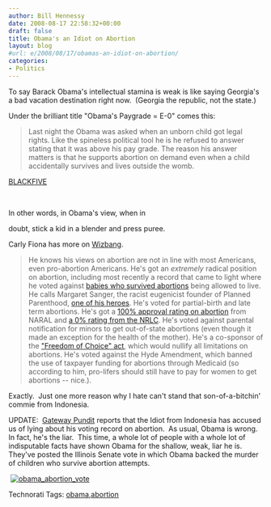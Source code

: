 ```yaml
---
author: Bill Hennessy
date: 2008-08-17 22:58:32+00:00
draft: false
title: Obama's an Idiot on Abortion
layout: blog
#url: e/2008/08/17/obamas-an-idiot-on-abortion/
categories:
- Politics
---
```


To say Barack Obama's intellectual stamina is weak is like saying Georgia's a bad vacation destination right now.  (Georgia the republic, not the state.)

Under the brilliant title "Obama's Paygrade = E-0" comes this:


> Last night the Obama was asked when an unborn child got legal rights. Like the spineless political tool he is he refused to answer stating that it was above his pay grade. The reason his answer matters is that he supports abortion on demand even when a child accidentally survives and lives outside the womb.


[BLACKFIVE](https://www.blackfive.net/main/)

 

In other words, in Obama's view, when in

doubt, stick a kid in a blender and press puree.

Carly Fiona has more on [Wizbang](https://wizbangblog.com/content/2008/08/17/obama-deciding-when-a-baby-gets-human-rights-is-above-my-pay-grade.php).


> He knows his views on abortion are not in line with most Americans, even pro-abortion Americans. He's got an _extremely_ radical position on abortion, including most recently a record that came to light where he voted against [babies who survived abortions](https://www.cassyfiano.com/2008/08/change-you-can-believe-in-obama-is-pro-baby-murder) being allowed to live. He calls Margaret Sanger, the racist eugenicist founder of Planned Parenthood, [one of his heroes](https://www.cassyfiano.com/2008/07/the-obamamessiah-loves-margaret-sanger). He's voted for partial-birth and late term abortions. He's got a [100% approval rating on abortion](https://www.prochoiceamerica.org/choice-action-center/in-congress/congressional-record-on-choice/illinois.html) from NARAL and [a 0% rating from the NRLC](https://www.nrlc.org/Election2008/obamarecord0608.pdf). He's voted against parental notification for minors to get out-of-state abortions (even though it made an exception for the health of the mother). He's a co-sponsor of the ["Freedom of Choice" act](https://www.govtrack.us/congress/bill.xpd?bill=s110-1173), which would nullify all limitations on abortions. He's voted against the Hyde Amendment, which banned the use of taxpayer funding for abortions through Medicaid (so according to him, pro-lifers should still have to pay for women to get abortions -- nice.).


Exactly.  Just one more reason why I hate can't stand that son-of-a-bitchin'  commie from Indonesia. 

UPDATE:  [Gateway Pundit](https://gatewaypundit.blogspot.com/2008/08/obama-says-right-to-life-coalition-is.html) reports that the Idiot from Indonesia has accused us of lying about his voting record on abortion.  As usual, Obama is wrong.  In fact, he's the liar.  This time, a whole lot of people with a whole lot of indisputable facts have shown Obama for the shallow, weak, liar he is.  They've posted the Illinois Senate vote in which Obama backed the murder of children who survive abortion attempts.

 [![obama_abortion_vote](https://hennessysview.com/wp-content/uploads/2008/08/obama-abortion-vote-thumb.jpg)
](https://hennessysview.com/wp-content/uploads/2008/08/obama-abortion-vote.jpg)


Technorati Tags: [obama](https://technorati.com/tags/obama),[abortion](https://technorati.com/tags/abortion)
